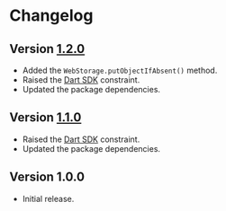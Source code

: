 # Changelog

## Version [1.2.0](https://github.com/cedx/webstorage.dart/compare/v1.1.0...v1.2.0)
- Added the `WebStorage.putObjectIfAbsent()` method.
- Raised the [Dart SDK](https://dart.dev/tools/sdk) constraint.
- Updated the package dependencies.

## Version [1.1.0](https://github.com/cedx/webstorage.dart/compare/v1.0.0...v1.1.0)
- Raised the [Dart SDK](https://dart.dev/tools/sdk) constraint.
- Updated the package dependencies.

## Version 1.0.0
- Initial release.
